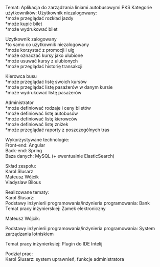 Temat: Aplikacja do zarządzania liniami autobusowymi PKS
Kategorie użytkowników: 
Użytkownik niezalogowany:  
*może przeglądać rozkład jazdy  
*może kupić bilet  
*może wydrukować bilet  

Użytkownik zalogowany  
*to samo co użytkownik niezalogowany  
*może korzystać z promocji i ulg  
*może oznaczać kursy jako ulubione  
*może usuwać kursy z ulubionych  
*może przeglądać historię transakcji  
  
Kierowca busu  
*może przeglądać listę swoich kursów  
*może przeglądać listę pasażerów w danym kursie  
*może wydrukować listę pasażerów  
   
Administrator  
*może definiować rodzaje i ceny biletów  
*może definiować listę autobusów  
*może definiować listę kierowców  
*może definiować listę zniżek  
*może przeglądać raporty z poszczególnych tras  
  
Wykorzystywane technologie:  
Front-end: Angular  
Back-end: Spring  
Baza danych: MySQL (+ ewentualnie ElasticSearch)  
  
Skład zespołu:  
Karol Ślusarz  
Mateusz Wójcik  
Vladyslaw Bilous  
  
Realizowane tematy:  
Karol Ślusarz:  
Podstawy inżynierii programowania/inżynieria programowania: Bank  
Temat pracy inżynierskiej: Zamek elektroniczny 

Mateusz Wójcik:

Podstawy inżynierii programowania/inżynieria programowania: System zarządzania lotniskiem

Temat pracy inżynierksiej: Plugin do IDE Intelij
  
Podział prac:   
Karol Ślusarz: system uprawnień, funkcje administratora  
